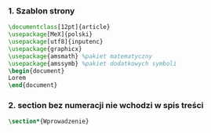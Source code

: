 ### 1. Szablon strony 

```latex
\documentclass[12pt]{article}
\usepackage[MeX]{polski}
\usepackage[utf8]{inputenc}
\usepackage{graphicx}
\usepackage{amsmath} %pakiet matematyczny
\usepackage{amssymb} %pakiet dodatkowych symboli
\begin{document}
Lorem
\end{document}

```

### 2. section bez numeracji nie wchodzi w spis treści

```latex
\section*{Wprowadzenie}
```
